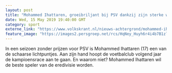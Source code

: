 ```yaml
---
layout: post
title: "Mohammed Ihattaren, groeibriljant bij PSV dankzij zijn sterke wil en feilloze trap"
date: Wed, 15 May 2019 19:40:00 GMT
category: sport
externe_link: "https://www.volkskrant.nl/nieuws-achtergrond/mohammed-ihattaren-groeibriljant-bij-psv-dankzij-zijn-sterke-wil-en-feilloze-trap~b7f77482/"
feature_image: "https://images2.persgroep.net/rcs/HqNey_Huyh6r4i4b7B1zlAAWR5M/diocontent/148433906/_focus/0.560546875/0.26953125/_fill/320/320?appId=93a17a8fd81db0de025c8abd1cca1279&quality=0.85"
---
```


In een seizoen zonder prijzen voor PSV is Mohammed Ihattaren (17) een van de schaarse lichtpuntjes. Aan zijn hand hoopt de voetbalclub volgend jaar de kampioensrace aan te gaan. En waarom niet? ­Mohammed Ihattaren wil de beste speler van de eredivisie worden.
